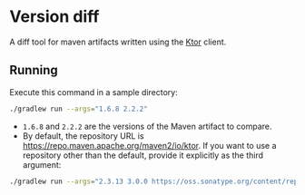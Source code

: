 # Version diff

A diff tool for maven artifacts written using the [Ktor](https://ktor.io) client.

## Running

Execute this command in a sample directory:

```bash
./gradlew run --args="1.6.8 2.2.2"
```

* `1.6.8` and `2.2.2` are the versions of the Maven artifact to compare.
* By default, the repository URL is https://repo.maven.apache.org/maven2/io/ktor.
  If you want to use a repository other than the default, provide it explicitly as the third argument:
```bash
./gradlew run --args="2.3.13 3.0.0 https://oss.sonatype.org/content/repositories/releases/io/ktor"
```